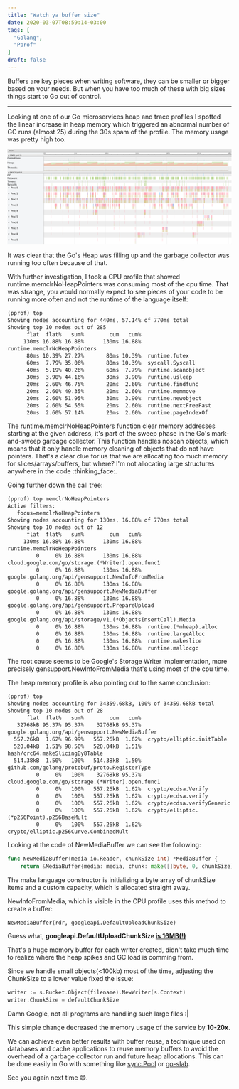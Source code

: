 ```yaml
---
title: "Watch ya buffer size"
date: 2020-03-07T08:59:14-03:00
tags: [
  "Golang",
  "Pprof"
]
draft: false
---
```


Buffers are key pieces when writing software, they can be smaller or bigger based on your needs. But when you have too much of these with big sizes things start to Go out of control.

<!--more-->

---

Looking at one of our Go microservices heap and trace profiles I spotted the
linear increase in heap memory which triggered an abnormal number of GC runs (almost 25) during the 30s spam of the profile. The memory usage was pretty high too.

![go tool trace](../../images/posts/trace-profile-gc.png)

It was clear that the Go's Heap was filling up and the garbage collector was running too often because of that.

With further investigation, I took a CPU profile that showed runtime.memclrNoHeapPointers was consuming most of the cpu time. That was strange, you would normally expect to see pieces of your code to be running more often and not the runtime of the language itself:

```
(pprof) top
Showing nodes accounting for 440ms, 57.14% of 770ms total
Showing top 10 nodes out of 285
      flat  flat%   sum%        cum   cum%
     130ms 16.88% 16.88%      130ms 16.88%  runtime.memclrNoHeapPointers
      80ms 10.39% 27.27%       80ms 10.39%  runtime.futex
      60ms  7.79% 35.06%       80ms 10.39%  syscall.Syscall
      40ms  5.19% 40.26%       60ms  7.79%  runtime.scanobject
      30ms  3.90% 44.16%       30ms  3.90%  runtime.usleep
      20ms  2.60% 46.75%       20ms  2.60%  runtime.findfunc
      20ms  2.60% 49.35%       20ms  2.60%  runtime.memmove
      20ms  2.60% 51.95%       30ms  3.90%  runtime.newobject
      20ms  2.60% 54.55%       20ms  2.60%  runtime.nextFreeFast
      20ms  2.60% 57.14%       20ms  2.60%  runtime.pageIndexOf
```

The runtime.memclrNoHeapPointers function clear memory addresses starting at the given address, it's part of the sweep phase in the Go's mark-and-sweep garbage collector. This function handles noscan objects, which means
that it only handle memory cleaning of objects that do not have
pointers. That's a clear clue for us that we are allocating too much memory for slices/arrays/buffers, but where? I'm not allocating large structures anywhere in the code :thinking_face:.

Going further down the call tree:

```
(pprof) top memclrNoHeapPointers
Active filters:
   focus=memclrNoHeapPointers
Showing nodes accounting for 130ms, 16.88% of 770ms total
Showing top 10 nodes out of 12
      flat  flat%   sum%        cum   cum%
     130ms 16.88% 16.88%      130ms 16.88%  runtime.memclrNoHeapPointers
         0     0% 16.88%      130ms 16.88%  cloud.google.com/go/storage.(*Writer).open.func1
         0     0% 16.88%      130ms 16.88%  google.golang.org/api/gensupport.NewInfoFromMedia
         0     0% 16.88%      130ms 16.88%  google.golang.org/api/gensupport.NewMediaBuffer
         0     0% 16.88%      130ms 16.88%  google.golang.org/api/gensupport.PrepareUpload
         0     0% 16.88%      130ms 16.88%  google.golang.org/api/storage/v1.(*ObjectsInsertCall).Media
         0     0% 16.88%      130ms 16.88%  runtime.(*mheap).alloc
         0     0% 16.88%      130ms 16.88%  runtime.largeAlloc
         0     0% 16.88%      130ms 16.88%  runtime.makeslice
         0     0% 16.88%      130ms 16.88%  runtime.mallocgc
```

The root cause seems to be Google's Storage Writer implementation, more
precisely gensupport.NewInfoFromMedia that's using most of the cpu time.

The heap memory profile is also pointing out to the same conclusion:

```
(pprof) top
Showing nodes accounting for 34359.68kB, 100% of 34359.68kB total
Showing top 10 nodes out of 28
      flat  flat%   sum%        cum   cum%
   32768kB 95.37% 95.37%    32768kB 95.37%  google.golang.org/api/gensupport.NewMediaBuffer
  557.26kB  1.62% 96.99%   557.26kB  1.62%  crypto/elliptic.initTable
  520.04kB  1.51% 98.50%   520.04kB  1.51%  hash/crc64.makeSlicingBy8Table
  514.38kB  1.50%   100%   514.38kB  1.50%  github.com/golang/protobuf/proto.RegisterType
         0     0%   100%    32768kB 95.37%  cloud.google.com/go/storage.(*Writer).open.func1
         0     0%   100%   557.26kB  1.62%  crypto/ecdsa.Verify
         0     0%   100%   557.26kB  1.62%  crypto/ecdsa.verify
         0     0%   100%   557.26kB  1.62%  crypto/ecdsa.verifyGeneric
         0     0%   100%   557.26kB  1.62%  crypto/elliptic.(*p256Point).p256BaseMult
         0     0%   100%   557.26kB  1.62%  crypto/elliptic.p256Curve.CombinedMult
```

Looking at the code of NewMediaBuffer we can see the following:

```go
func NewMediaBuffer(media io.Reader, chunkSize int) *MediaBuffer {
	return &MediaBuffer{media: media, chunk: make([]byte, 0, chunkSize)}
```

The make language constructor is initializing a byte array of chunkSize
items and a custom capacity, which is allocated straight away.

NewInfoFromMedia, which is visible in the CPU profile uses this method
to create a buffer:

```
NewMediaBuffer(rdr, googleapi.DefaultUploadChunkSize)
```

Guess what, **googleapi.DefaultUploadChunkSize [is 16MB(!)](https://github.com/googleapis/google-api-go-client/blob/5f2719ce745f503c8b0195b0b769fedfecad98be/googleapi/googleapi.go#L57)**

That's a huge memory buffer for each writer created, didn't take much
time to realize where the heap spikes and GC load is comming from.

Since we handle small objects(<100kb) most of the time, adjusting the ChunkSize
to a lower value fixed the issue:

```go
writer := s.Bucket.Object(filename).NewWriter(s.Context)
writer.ChunkSize = defaultChunkSize
```

Damn Google, not all programs are handling such large files :|

This simple change decreased the memory usage of the service by **10-20x**.

We can achieve even better results with buffer reuse, a technique used on databases and cache applications to reuse memory buffers to avoid the overhead of a garbage collector run and future heap allocations. This can be done easily in Go with something like [sync.Pool](https://golang.org/pkg/sync/#Pool) or [go-slab](https://github.com/couchbase/go-slab).

See you again next time 😄.
